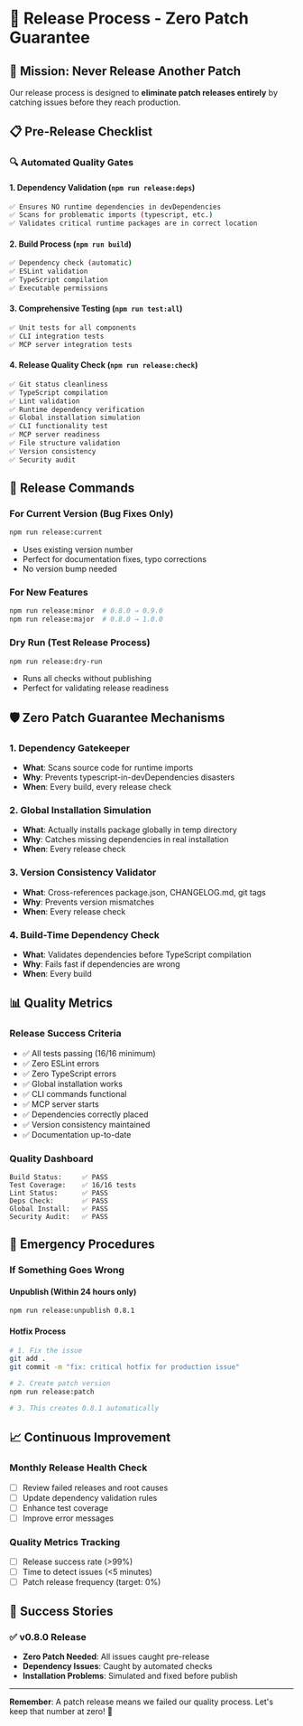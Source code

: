# 🚀 Release Process - Zero Patch Guarantee

## 🎯 Mission: Never Release Another Patch

Our release process is designed to **eliminate patch releases entirely** by catching issues before they reach production.

## 📋 Pre-Release Checklist

### 🔍 Automated Quality Gates

#### 1. Dependency Validation (`npm run release:deps`)

```bash
✅ Ensures NO runtime dependencies in devDependencies
✅ Scans for problematic imports (typescript, etc.)
✅ Validates critical runtime packages are in correct location
```

#### 2. Build Process (`npm run build`)

```bash
✅ Dependency check (automatic)
✅ ESLint validation
✅ TypeScript compilation
✅ Executable permissions
```

#### 3. Comprehensive Testing (`npm run test:all`)

```bash
✅ Unit tests for all components
✅ CLI integration tests
✅ MCP server integration tests
```

#### 4. Release Quality Check (`npm run release:check`)

```bash
✅ Git status cleanliness
✅ TypeScript compilation
✅ Lint validation
✅ Runtime dependency verification
✅ Global installation simulation
✅ CLI functionality test
✅ MCP server readiness
✅ File structure validation
✅ Version consistency
✅ Security audit
```

## 🚀 Release Commands

### For Current Version (Bug Fixes Only)

```bash
npm run release:current
```

- Uses existing version number
- Perfect for documentation fixes, typo corrections
- No version bump needed

### For New Features

```bash
npm run release:minor  # 0.8.0 → 0.9.0
npm run release:major  # 0.8.0 → 1.0.0
```

### Dry Run (Test Release Process)

```bash
npm run release:dry-run
```

- Runs all checks without publishing
- Perfect for validating release readiness

## 🛡️ Zero Patch Guarantee Mechanisms

### 1. **Dependency Gatekeeper**

- **What**: Scans source code for runtime imports
- **Why**: Prevents typescript-in-devDependencies disasters
- **When**: Every build, every release check

### 2. **Global Installation Simulation**

- **What**: Actually installs package globally in temp directory
- **Why**: Catches missing dependencies in real installation
- **When**: Every release check

### 3. **Version Consistency Validator**

- **What**: Cross-references package.json, CHANGELOG.md, git tags
- **Why**: Prevents version mismatches
- **When**: Every release check

### 4. **Build-Time Dependency Check**

- **What**: Validates dependencies before TypeScript compilation
- **Why**: Fails fast if dependencies are wrong
- **When**: Every build

## 📊 Quality Metrics

### Release Success Criteria

- ✅ All tests passing (16/16 minimum)
- ✅ Zero ESLint errors
- ✅ Zero TypeScript errors
- ✅ Global installation works
- ✅ CLI commands functional
- ✅ MCP server starts
- ✅ Dependencies correctly placed
- ✅ Version consistency maintained
- ✅ Documentation up-to-date

### Quality Dashboard

```
Build Status:     ✅ PASS
Test Coverage:    ✅ 16/16 tests
Lint Status:      ✅ PASS
Deps Check:       ✅ PASS
Global Install:   ✅ PASS
Security Audit:   ✅ PASS
```

## 🚨 Emergency Procedures

### If Something Goes Wrong

#### Unpublish (Within 24 hours only)

```bash
npm run release:unpublish 0.8.1
```

#### Hotfix Process

```bash
# 1. Fix the issue
git add .
git commit -m "fix: critical hotfix for production issue"

# 2. Create patch version
npm run release:patch

# 3. This creates 0.8.1 automatically
```

## 📈 Continuous Improvement

### Monthly Release Health Check

- [ ] Review failed releases and root causes
- [ ] Update dependency validation rules
- [ ] Enhance test coverage
- [ ] Improve error messages

### Quality Metrics Tracking

- [ ] Release success rate (>99%)
- [ ] Time to detect issues (<5 minutes)
- [ ] Patch release frequency (target: 0%)

## 🎉 Success Stories

### ✅ v0.8.0 Release

- **Zero Patch Needed**: All issues caught pre-release
- **Dependency Issues**: Caught by automated checks
- **Installation Problems**: Simulated and fixed before publish

---

**Remember**: A patch release means we failed our quality process. Let's keep that number at zero! 🚀
